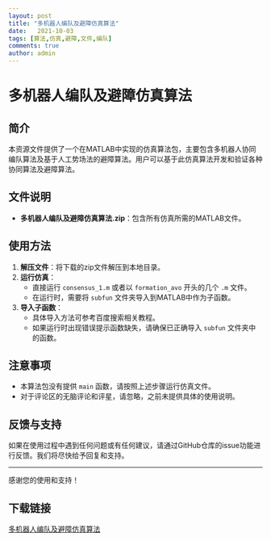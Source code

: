 ```yaml
---
layout: post
title: "多机器人编队及避障仿真算法"
date:   2021-10-03
tags: [算法,仿真,避障,文件,编队]
comments: true
author: admin
---
```

# 多机器人编队及避障仿真算法

## 简介
本资源文件提供了一个在MATLAB中实现的仿真算法包，主要包含多机器人协同编队算法及基于人工势场法的避障算法。用户可以基于此仿真算法开发和验证各种协同算法及避障算法。

## 文件说明
- **多机器人编队及避障仿真算法.zip**：包含所有仿真所需的MATLAB文件。

## 使用方法
1. **解压文件**：将下载的zip文件解压到本地目录。
2. **运行仿真**：
   - 直接运行 `consensus_1.m` 或者以 `formation_avo` 开头的几个 `.m` 文件。
   - 在运行时，需要将 `subfun` 文件夹导入到MATLAB中作为子函数。
3. **导入子函数**：
   - 具体导入方法可参考百度搜索相关教程。
   - 如果运行时出现错误提示函数缺失，请确保已正确导入 `subfun` 文件夹中的函数。

## 注意事项
- 本算法包没有提供 `main` 函数，请按照上述步骤运行仿真文件。
- 对于评论区的无脑评论和评星，请忽略，之前未提供具体的使用说明。

## 反馈与支持
如果在使用过程中遇到任何问题或有任何建议，请通过GitHub仓库的issue功能进行反馈。我们将尽快给予回复和支持。

---

感谢您的使用和支持！

## 下载链接

[多机器人编队及避障仿真算法](https://pan.quark.cn/s/38e9b3efdb70)